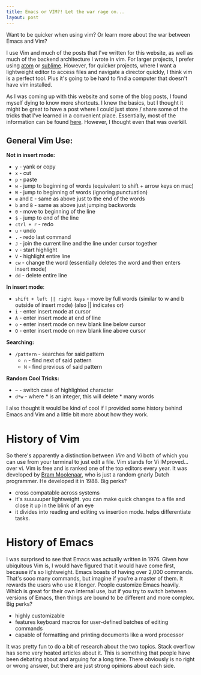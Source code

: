 ```yaml
---
title: Emacs or VIM?! Let the war rage on...
layout: post
---
```


Want to be quicker when using vim? Or learn more about the war between Emacs and Vim?  

I use Vim and much of the posts that I've written for this website, as well as much of the backend architecture I wrote in vim. For larger projects, I prefer using [atom](https://atom.io/) or [sublime](https://www.sublimetext.com/). However, for quicker projects, where I want a lightweight editor to access files and navigate a director quickly, I think vim is a perfect tool. Plus it's going to be hard to find a computer that doesn't have vim installed. 

As I was coming up with this website and some of the blog posts, I found myself dying to know more shortcuts. I knew the basics, but I thought it might be great to have a post where I could just store / share some of the tricks that I've learned in a convenient place. Essentially, most of the information can be found [here](http://www.keyxl.com/aaa8263/290/VIM-keyboard-shortcuts.htm). However, I thought even that was overkill. 

General Vim Use:
---------------

**Not in insert mode:**

* `y` - yank or copy 
* `x` - cut
* `p` - paste
* `w` - jump to beginning of words (equivalent to shift + arrow keys on mac)
* `W` - jump to beginning of words (ignoring punctuation)
* `e` and `E` - same as above just to the end of the words 
* `b` and `B` - same as above just jumping backwords
* `0` - move to beginning of the line
* `$` - jump to end of the line
* `ctrl + r` - redo
* `u` - undo
* `.` - redo last command
* `J` - join the current line and the line under cursor together
* `v` - start highlight
* `V` - highlight entire line
* `cw` - change the word (essentially deletes the word and then enters insert mode)
* `dd` - delete entire line

**In insert mode**:

* `shift + left || right keys` - move by full words (similar to w and b outside of insert mode) (also \|\| indicates or)
* `i` - enter insert mode at cursor
* `A` - enter insert mode at end of line
* `o` - enter insert mode on new blank line below cursor
* `O` - enter insert mode on new blank line above cursor

**Searching:**

* `/pattern` - searches for said pattern
	* `n` - find next of said pattern
	* `N` - find previous of said pattern 

**Random Cool Tricks:**

* `~` - switch case of highlighted character
* `d*w` - where * is an integer, this will delete * many words

I also thought it would be kind of cool if I provided some history behind Emacs and Vim and a little bit more about how they work. 

History of Vim
===============
So there's apparently a distinction between *Vim* and *Vi* both of which you can use from your terminal to just edit a file. Vim stands for Vi IMproved... over vi. Vim is free and is ranked one of the top editors every year. It was developed by [Bram Moolenaar](https://en.wikipedia.org/wiki/Bram_Moolenaar), who is just a random gnarly Dutch programmer. He developed it in 1988. 
Big perks?
- cross compatable across systems
- it's suuuuuper lightweight. you can make quick changes to a file and close it up in the blink of an eye
- it divides into reading and editing vs insertion mode. helps differentiate tasks.

History of Emacs
================
I was surprised to see that Emacs was actually written in 1976. Given how ubiquitous Vim is, I would have figured that it would have come first, because it's so lightweight. Emacs boasts of having over 2,000 commands. That's sooo many commands, but imagine if you're a master of them. It rewards the users who use it longer.
People customize Emacs heavily. Which is great for their own internal use, but if you try to switch between versions of Emacs, then things are bound to be different and more complex. 
Big perks? 
- highly customizable 
- features keyboard macros for user-defined batches of editing commands
- capable of formatting and printing documents like a word processor 

It was pretty fun to do a bit of research about the two topics. Stack overflow has some very heated articles about it. This is something that people have been debating about and arguing for a long time. There obviously is no right or wrong answer, but there are just strong opinions about each side. 

